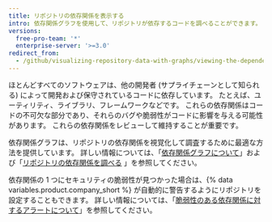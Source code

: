 ```yaml
---
title: リポジトリの依存関係を表示する
intro: 依存関係グラフを使用して、リポジトリが依存するコードを調べることができます。
versions:
  free-pro-team: '*'
  enterprise-server: '>=3.0'
redirect_from:
  - /github/visualizing-repository-data-with-graphs/viewing-the-dependencies-of-a-repository
---
```

ほとんどすべてのソフトウェアは、他の開発者 (サプライチェーンとして知られる) によって開発および保守されているコードに依存しています。 たとえば、ユーティリティ、ライブラリ、フレームワークなどです。 これらの依存関係はコードの不可欠な部分であり、それらのバグや脆弱性がコードに影響を与える可能性があります。 これらの依存関係をレビューして維持することが重要です。

依存関係グラフは、リポジトリの依存関係を視覚化して調査するために最適な方法を提供しています。 詳しい情報については、「[依存関係グラフについて](/code-security/supply-chain-security/about-the-dependency-graph)」および「[リポジトリの依存関係を調べる](/code-security/supply-chain-security/exploring-the-dependencies-of-a-repository) 」を参照してください。

依存関係の 1 つにセキュリティの脆弱性が見つかった場合は、{% data variables.product.company_short %} が自動的に警告するようにリポジトリを設定することもできます。 詳しい情報については、「[脆弱性のある依存関係に対するアラートについて](/github/managing-security-vulnerabilities/about-alerts-for-vulnerable-dependencies)」を参照してください。
